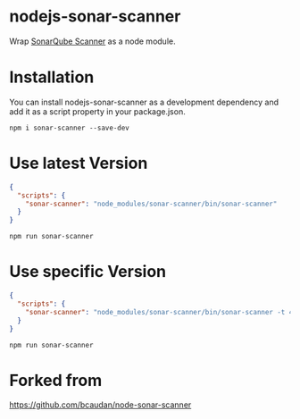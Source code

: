 nodejs-sonar-scanner
==================

Wrap [SonarQube Scanner](https://docs.sonarqube.org/display/SCAN/Analyzing+with+SonarQube+Scanner) as a node module.

# Installation

You can install nodejs-sonar-scanner as a development dependency and add it as a script property in your package.json.

```shell
npm i sonar-scanner --save-dev
```     

# Use latest Version

```json
{
  "scripts": {
    "sonar-scanner": "node_modules/sonar-scanner/bin/sonar-scanner"
  }
}
```

```shell
npm run sonar-scanner
```     

# Use specific Version

```json
{
  "scripts": {
    "sonar-scanner": "node_modules/sonar-scanner/bin/sonar-scanner -t 4.2.0.1873"
  }
}
```


```shell
npm run sonar-scanner
```     


# Forked from
https://github.com/bcaudan/node-sonar-scanner

